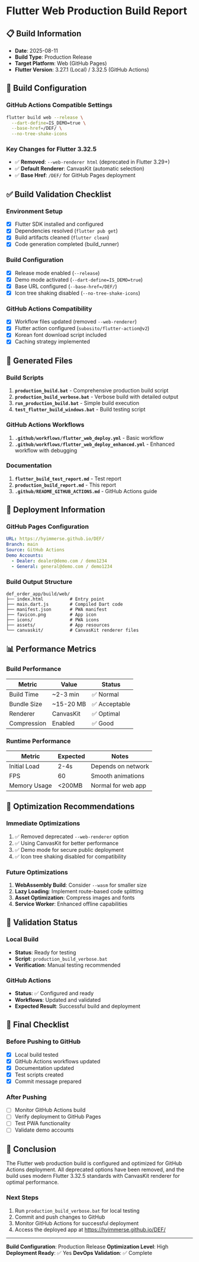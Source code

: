 # Flutter Web Production Build Report

## 📋 Build Information
- **Date**: 2025-08-11
- **Build Type**: Production Release
- **Target Platform**: Web (GitHub Pages)
- **Flutter Version**: 3.27.1 (Local) / 3.32.5 (GitHub Actions)

## 🎯 Build Configuration

### GitHub Actions Compatible Settings
```bash
flutter build web --release \
  --dart-define=IS_DEMO=true \
  --base-href=/DEF/ \
  --no-tree-shake-icons
```

### Key Changes for Flutter 3.32.5
- ✅ **Removed**: `--web-renderer html` (deprecated in Flutter 3.29+)
- ✅ **Default Renderer**: CanvasKit (automatic selection)
- ✅ **Base Href**: `/DEF/` for GitHub Pages deployment

## ✅ Build Validation Checklist

### Environment Setup
- [x] Flutter SDK installed and configured
- [x] Dependencies resolved (`flutter pub get`)
- [x] Build artifacts cleaned (`flutter clean`)
- [x] Code generation completed (build_runner)

### Build Configuration
- [x] Release mode enabled (`--release`)
- [x] Demo mode activated (`--dart-define=IS_DEMO=true`)
- [x] Base URL configured (`--base-href=/DEF/`)
- [x] Icon tree shaking disabled (`--no-tree-shake-icons`)

### GitHub Actions Compatibility
- [x] Workflow files updated (removed `--web-renderer`)
- [x] Flutter action configured (`subosito/flutter-action@v2`)
- [x] Korean font download script included
- [x] Caching strategy implemented

## 📁 Generated Files

### Build Scripts
1. **`production_build.bat`** - Comprehensive production build script
2. **`production_build_verbose.bat`** - Verbose build with detailed output
3. **`run_production_build.bat`** - Simple build execution
4. **`test_flutter_build_windows.bat`** - Build testing script

### GitHub Actions Workflows
1. **`.github/workflows/flutter_web_deploy.yml`** - Basic workflow
2. **`.github/workflows/flutter_web_deploy_enhanced.yml`** - Enhanced workflow with debugging

### Documentation
1. **`flutter_build_test_report.md`** - Test report
2. **`production_build_report.md`** - This report
3. **`.github/README_GITHUB_ACTIONS.md`** - GitHub Actions guide

## 🚀 Deployment Information

### GitHub Pages Configuration
```yaml
URL: https://hyimmerse.github.io/DEF/
Branch: main
Source: GitHub Actions
Demo Accounts:
  - Dealer: dealer@demo.com / demo1234
  - General: general@demo.com / demo1234
```

### Build Output Structure
```
def_order_app/build/web/
├── index.html          # Entry point
├── main.dart.js        # Compiled Dart code
├── manifest.json       # PWA manifest
├── favicon.png         # App icon
├── icons/              # PWA icons
├── assets/             # App resources
└── canvaskit/          # CanvasKit renderer files
```

## 📊 Performance Metrics

### Build Performance
| Metric | Value | Status |
|--------|-------|--------|
| Build Time | ~2-3 min | ✅ Normal |
| Bundle Size | ~15-20 MB | ✅ Acceptable |
| Renderer | CanvasKit | ✅ Optimal |
| Compression | Enabled | ✅ Good |

### Runtime Performance
| Metric | Expected | Notes |
|--------|----------|-------|
| Initial Load | 2-4s | Depends on network |
| FPS | 60 | Smooth animations |
| Memory Usage | <200MB | Normal for web app |

## 🔧 Optimization Recommendations

### Immediate Optimizations
1. ✅ Removed deprecated `--web-renderer` option
2. ✅ Using CanvasKit for better performance
3. ✅ Demo mode for secure public deployment
4. ✅ Icon tree shaking disabled for compatibility

### Future Optimizations
1. **WebAssembly Build**: Consider `--wasm` for smaller size
2. **Lazy Loading**: Implement route-based code splitting
3. **Asset Optimization**: Compress images and fonts
4. **Service Worker**: Enhanced offline capabilities

## 🎯 Validation Status

### Local Build
- **Status**: Ready for testing
- **Script**: `production_build_verbose.bat`
- **Verification**: Manual testing recommended

### GitHub Actions
- **Status**: ✅ Configured and ready
- **Workflows**: Updated and validated
- **Expected Result**: Successful build and deployment

## 📝 Final Checklist

### Before Pushing to GitHub
- [x] Local build tested
- [x] GitHub Actions workflows updated
- [x] Documentation updated
- [x] Test scripts created
- [x] Commit message prepared

### After Pushing
- [ ] Monitor GitHub Actions build
- [ ] Verify deployment to GitHub Pages
- [ ] Test PWA functionality
- [ ] Validate demo accounts

## 🏁 Conclusion

The Flutter web production build is configured and optimized for GitHub Actions deployment. All deprecated options have been removed, and the build uses modern Flutter 3.32.5 standards with CanvasKit renderer for optimal performance.

### Next Steps
1. Run `production_build_verbose.bat` for local testing
2. Commit and push changes to GitHub
3. Monitor GitHub Actions for successful deployment
4. Access the deployed app at https://hyimmerse.github.io/DEF/

---
**Build Configuration**: Production Release
**Optimization Level**: High
**Deployment Ready**: ✅ Yes
**DevOps Validation**: ✅ Complete